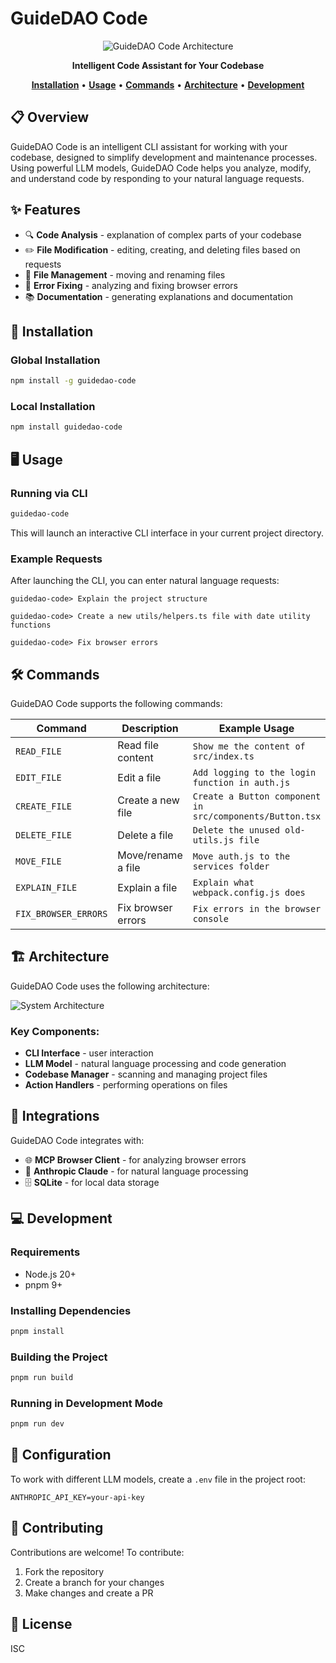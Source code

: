 # GuideDAO Code

<div align="center">
  <img src="https://i.postimg.cc/vB8hD5qn/guidedao-code.png" alt="GuideDAO Code Architecture" />

  <p>
    <strong>Intelligent Code Assistant for Your Codebase</strong>
  </p>

  <p>
    <a href="#installation"><strong>Installation</strong></a> •
    <a href="#usage"><strong>Usage</strong></a> •
    <a href="#commands"><strong>Commands</strong></a> •
    <a href="#architecture"><strong>Architecture</strong></a> •
    <a href="#development"><strong>Development</strong></a>
  </p>
</div>

## 📋 Overview

GuideDAO Code is an intelligent CLI assistant for working with your codebase, designed to simplify development and maintenance processes. Using powerful LLM models, GuideDAO Code helps you analyze, modify, and understand code by responding to your natural language requests.

## ✨ Features

- 🔍 **Code Analysis** - explanation of complex parts of your codebase
- ✏️ **File Modification** - editing, creating, and deleting files based on requests
- 🔄 **File Management** - moving and renaming files
- 🐛 **Error Fixing** - analyzing and fixing browser errors
- 📚 **Documentation** - generating explanations and documentation

## 🚀 Installation

### Global Installation

```bash
npm install -g guidedao-code
```

### Local Installation

```bash
npm install guidedao-code
```

## 🖥️ Usage

### Running via CLI

```bash
guidedao-code
```

This will launch an interactive CLI interface in your current project directory.

### Example Requests

After launching the CLI, you can enter natural language requests:

```
guidedao-code> Explain the project structure
```

```
guidedao-code> Create a new utils/helpers.ts file with date utility functions
```

```
guidedao-code> Fix browser errors
```

## 🛠️ Commands

GuideDAO Code supports the following commands:

| Command              | Description        | Example Usage                                            |
| -------------------- | ------------------ | -------------------------------------------------------- |
| `READ_FILE`          | Read file content  | `Show me the content of src/index.ts`                    |
| `EDIT_FILE`          | Edit a file        | `Add logging to the login function in auth.js`           |
| `CREATE_FILE`        | Create a new file  | `Create a Button component in src/components/Button.tsx` |
| `DELETE_FILE`        | Delete a file      | `Delete the unused old-utils.js file`                    |
| `MOVE_FILE`          | Move/rename a file | `Move auth.js to the services folder`                    |
| `EXPLAIN_FILE`       | Explain a file     | `Explain what webpack.config.js does`                    |
| `FIX_BROWSER_ERRORS` | Fix browser errors | `Fix errors in the browser console`                      |

## 🏗️ Architecture

GuideDAO Code uses the following architecture:

![System Architecture](https://i.postimg.cc/vB8hD5qn/guidedao-code.png)

### Key Components:

- **CLI Interface** - user interaction
- **LLM Model** - natural language processing and code generation
- **Codebase Manager** - scanning and managing project files
- **Action Handlers** - performing operations on files

## 🧩 Integrations

GuideDAO Code integrates with:

- 🌐 **MCP Browser Client** - for analyzing browser errors
- 🤖 **Anthropic Claude** - for natural language processing
- 🗄️ **SQLite** - for local data storage

## 💻 Development

### Requirements

- Node.js 20+
- pnpm 9+

### Installing Dependencies

```bash
pnpm install
```

### Building the Project

```bash
pnpm run build
```

### Running in Development Mode

```bash
pnpm run dev
```

## 🔑 Configuration

To work with different LLM models, create a `.env` file in the project root:

```
ANTHROPIC_API_KEY=your-api-key
```

## 🤝 Contributing

Contributions are welcome! To contribute:

1. Fork the repository
2. Create a branch for your changes
3. Make changes and create a PR

## 📄 License

ISC
